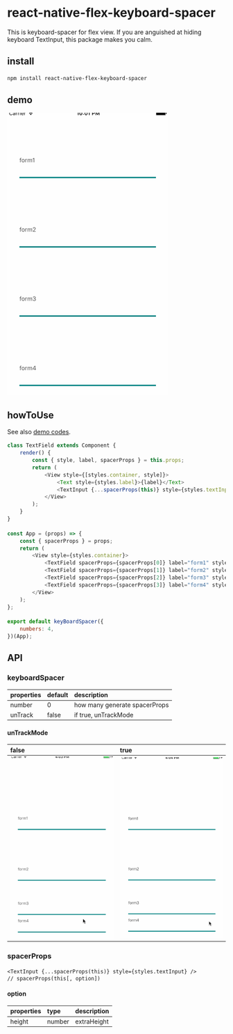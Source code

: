 # react-native-flex-keyboard-spacer
This is keyboard-spacer for flex view.
If you are anguished at hiding keyboard TextInput, this package makes you calm.


## install

```sh
npm install react-native-flex-keyboard-spacer
```

## demo
![formspacerdemo](./sampleImages/formSpacer.gif)

## howToUse

See also [demo codes](./demo).

```js
class TextField extends Component {
    render() {
        const { style, label, spacerProps } = this.props;
        return (
            <View style={[styles.container, style]}>
                <Text style={styles.label}>{label}</Text>
                <TextInput {...spacerProps(this)} style={styles.textInput} />
            </View>
        );
    }
}

const App = (props) => {
    const { spacerProps } = props;
    return (
        <View style={styles.container}>
            <TextField spacerProps={spacerProps[0]} label="form1" style={{ flex: 4 }} />
            <TextField spacerProps={spacerProps[1]} label="form2" style={{ flex: 3 }} />
            <TextField spacerProps={spacerProps[2]} label="form3" style={{ flex: 2 }} />
            <TextField spacerProps={spacerProps[3]} label="form4" style={{ flex: 1 }} />
        </View>
    );
};

export default keyBoardSpacer({
    numbers: 4,
})(App);

```
## API

### keyboardSpacer
| properties | default | description |
|:--- | :--- |:--- |
| number | 0 |how many generate spacerProps |
| unTrack | false | if true, unTrackMode|

#### unTrackMode
|false| true|
|:--- |:--- |
|![formspacerdemo](./sampleImages/trackMode.gif)|![formspacerdemo](./sampleImages/unTrackMode.gif)|


### spacerProps

```
<TextInput {...spacerProps(this)} style={styles.textInput} />
// spacerProps(this[, option])
```

#### option
|properties|type|description|
|:---- |:----  |:----|
|height|number|extraHeight|

